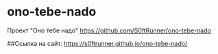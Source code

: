 # ono-tebe-nado
Проект "Оно тебе надо"
https://github.com/S0ftRunner/ono-tebe-nado

##Ссылка на сайт:  https://s0ftrunner.github.io/ono-tebe-nado/

